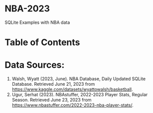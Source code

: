 # NBA-2023
SQLite Examples with NBA data
# Table of Contents
# Data Sources:
1. Walsh, Wyatt (2023, June). NBA Database, Daily Updated SQLite Database. Retrieved June 21, 2023 from
   https://www.kaggle.com/datasets/wyattowalsh/basketball.
2. Ugur, Serhat (2023). NBAstuffer, 2022-2023 Player Stats, Regular Season. Retrieved June 23, 2023 from https://www.nbastuffer.com/2022-2023-nba-player-stats/.

   
